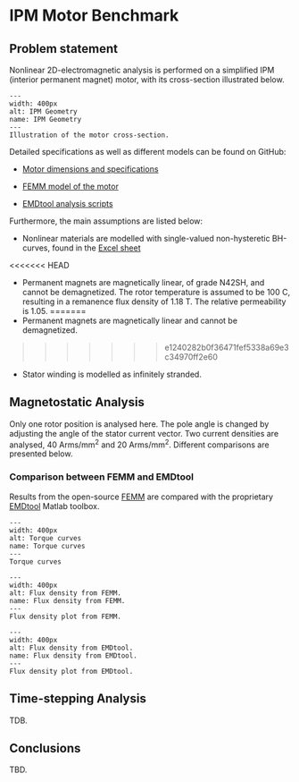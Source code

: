 # IPM Motor Benchmark


## Problem statement

Nonlinear 2D-electromagnetic analysis is performed on a simplified IPM (interior permanent magnet) motor, with its cross-section illustrated below.

```{figure} ./IPM_geometry.png
---
width: 400px
alt: IPM Geometry
name: IPM Geometry
---
Illustration of the motor cross-section.
```

Detailed specifications as well as different models can be found on GitHub:

* [Motor dimensions and specifications](https://github.com/AnttiLehikoinen/CoFEA/tree/master/Benchmarks/001-IPM-Motor/Files)

* [FEMM model of the motor](https://github.com/AnttiLehikoinen/CoFEA/tree/master/Benchmarks/001-IPM-Motor/FEMM%20Analysis)

* [EMDtool analysis scripts](https://github.com/AnttiLehikoinen/CoFEA/tree/master/Benchmarks/001-IPM-Motor/EMDtool%20Analysis)

Furthermore, the main assumptions are listed below:

* Nonlinear materials are modelled with single-valued non-hysteretic BH-curves, found in the [Excel sheet](https://github.com/AnttiLehikoinen/CoFEA/blob/master/Benchmarks/001-IPM-Motor/Files/specifications.xlsx)

<<<<<<< HEAD
* Permanent magnets are magnetically linear, of grade N42SH, and cannot be demagnetized. The rotor temperature is assumed to be 100 C, resulting in a remanence flux density of 1.18 T. The relative permeability is 1.05.
=======
* Permanent magnets are magnetically linear and cannot be demagnetized.
>>>>>>> e1240282b0f36471fef5338a69e3c34970ff2e60

* Stator winding is modelled as infinitely stranded.

## Magnetostatic Analysis

Only one rotor position is analysed here. The pole angle is changed by adjusting the angle of the stator current vector. Two current densities are analysed, 40 Arms/mm<sup>2</sup> and 20 Arms/mm<sup>2</sup>. Different comparisons
are presented below.

### Comparison between FEMM and EMDtool

Results from the open-source [FEMM](https://www.femm.info/wiki/HomePage) are compared with the proprietary [EMDtool](https://www.smeklab.com/emdtool/) Matlab toolbox.

```{figure} ./IPM_torque_curves.png
---
width: 400px
alt: Torque curves
name: Torque curves
---
Torque curves
```

```{figure} ./IPM_flux_FEMM.png
---
width: 400px
alt: Flux density from FEMM.
name: Flux density from FEMM.
---
Flux density plot from FEMM.
```

```{figure} ./IPM_flux_EMDtool.png
---
width: 400px
alt: Flux density from EMDtool.
name: Flux density from EMDtool.
---
Flux density plot from EMDtool.
```

## Time-stepping Analysis

TDB.

## Conclusions

TBD.